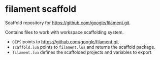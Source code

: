 # filament scaffold

Scaffold repository for https://github.com/google/filament.git.

Contains files to work with workspace scaffolding system.

- `DEPS` points to https://github.com/google/filament.git
- `scaffold.lua` points to `filament.lua` and returns the scaffold package.
- `filament.lua` defines the scaffolded projects and variables to export.
